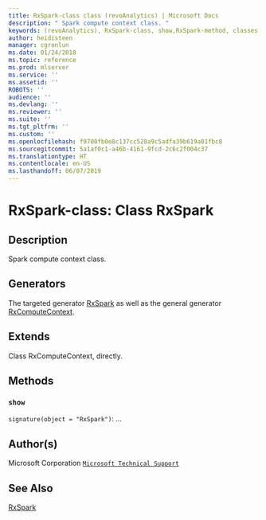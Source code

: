 ```yaml
---
title: RxSpark-class class (revoAnalytics) | Microsoft Docs
description: " Spark compute context class. "
keywords: (revoAnalytics), RxSpark-class, show,RxSpark-method, classes
author: heidisteen
manager: cgronlun
ms.date: 01/24/2018
ms.topic: reference
ms.prod: mlserver
ms.service: ''
ms.assetid: ''
ROBOTS: ''
audience: ''
ms.devlang: ''
ms.reviewer: ''
ms.suite: ''
ms.tgt_pltfrm: ''
ms.custom: ''
ms.openlocfilehash: f9708fb0e8c137cc528a9c5adfa39b619a01fbc8
ms.sourcegitcommit: 5a1af0c1-a46b-4161-9fcd-2c6c2f004c37
ms.translationtype: HT
ms.contentlocale: en-US
ms.lasthandoff: 06/07/2019
---
```

 # <a name="rxspark-class-class-rxspark"></a>RxSpark-class: Class RxSpark 
 ## <a name="description"></a>Description
 
Spark compute context class.
 
 
 ## <a name="generators"></a>Generators 

 
The targeted generator [RxSpark](RxSpark.md) as well as the general generator [RxComputeContext](RxComputeContext.md).
 
 ## <a name="extends"></a>Extends 

 
Class RxComputeContext, directly.
 
 ## <a name="methods"></a>Methods 

 


### `show`
`signature(object = "RxSpark")`: ...



 
 ## <a name="authors"></a>Author(s)
 Microsoft Corporation [`Microsoft Technical Support`](https://go.microsoft.com/fwlink/?LinkID=698556&clcid=0x409)
 
 
 ## <a name="see-also"></a>See Also
 
[RxSpark](RxSpark.md)
   
 
